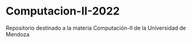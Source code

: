 # Computacion-II-2022

Repositorio destinado a la materia Computación-II de la Universidad de Mendoza
